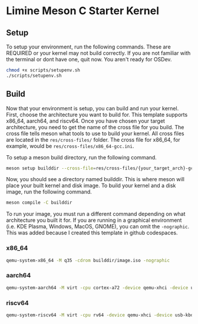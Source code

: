# Limine Meson C Starter Kernel

## Setup

To setup your environment, run the following commands. These are REQUIRED or your kernel may not build correctly. If you are not familiar with the terminal or dont have one, quit now. You aren't ready for OSDev.

```bash
chmod +x scripts/setupenv.sh
./scripts/setupenv.sh
```

## Build

Now that your environment is setup, you can build and run your kernel.
First, choose the architecture you want to build for. This template supports x86_64, aarch64, and riscv64. Once you have chosen your target architecture, you need to get the name of the cross file for you build. The cross file tells meson what tools to use to build your kernel. All cross files are located in the `res/cross-files/` folder. The cross file for x86_64, for example, would be `res/cross-files/x86_64-gcc.ini`.

To setup a meson build directory, run the following command.

```bash
meson setup builddir --cross-file=res/cross-files/{your_target_arch}-gcc.ini
```

Now, you should see a directory named builddir. This is where meson will place your built kernel and disk image. To build your kernel and a disk image, run the following command.

```bash
meson compile -C builddir
```

To run your image, you must run a different command depending on what architecture you built it for. If you are running in a graphical environment (i.e. KDE Plasma, Windows, MacOS, GNOME), you can omit the `-nographic`. This was added because I created this template in github codespaces.

### x86_64
```bash
qemu-system-x86_64 -M q35 -cdrom builddir/image.iso -nographic
```

### aarch64
```bash
qemu-system-aarch64 -M virt -cpu cortex-a72 -device qemu-xhci -device usb-kbd -cdrom builddir/image.iso -nographic
```

### riscv64
```bash
qemu-system-riscv64 -M virt -cpu rv64 -device qemu-xhci -device usb-kbd -cdrom builddir/image.iso -nographic
```